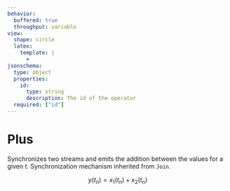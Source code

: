 ```yaml
---
behavior:
  buffered: true
  throughput: variable
view:
  shape: circle
  latex:
    template: |
      +
jsonschema:
  type: object
  properties:
    id:
      type: string
      description: The id of the operator
  required: ["id"]
---
```


# Plus

Synchronizes two streams and emits the addition between the values for a given $t$.
Synchronization mechanism inherited from `Join`.

$$y(t_n)=x_1(t_n) + x_2(t_n)$$